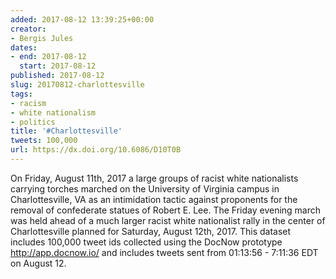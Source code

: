```yaml
---
added: 2017-08-12 13:39:25+00:00
creator:
- Bergis Jules
dates:
- end: 2017-08-12
  start: 2017-08-12
published: 2017-08-12
slug: 20170812-charlottesville
tags:
- racism
- white nationalism
- politics
title: '#Charlottesville'
tweets: 100,000
url: https://dx.doi.org/10.6086/D10T0B
---
```


On Friday, August 11th, 2017 a large groups of racist white nationalists carrying torches marched on the University of Virginia campus in Charlottesville, VA as an intimidation tactic against proponents for the removal of confederate statues of Robert E. Lee. The Friday evening march was held ahead of a much larger racist white nationalist rally in the center of Charlottesville planned for Saturday, August 12th, 2017. This dataset includes 100,000 tweet ids collected using the DocNow prototype http://app.docnow.io/ and includes tweets sent from 01:13:56 - 7:11:36 EDT on August 12.
